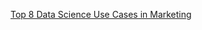 [Top 8 Data Science Use Cases in Marketing](https://www.kdnuggets.com/2019/11/top-8-data-science-use-cases-marketing.html)
